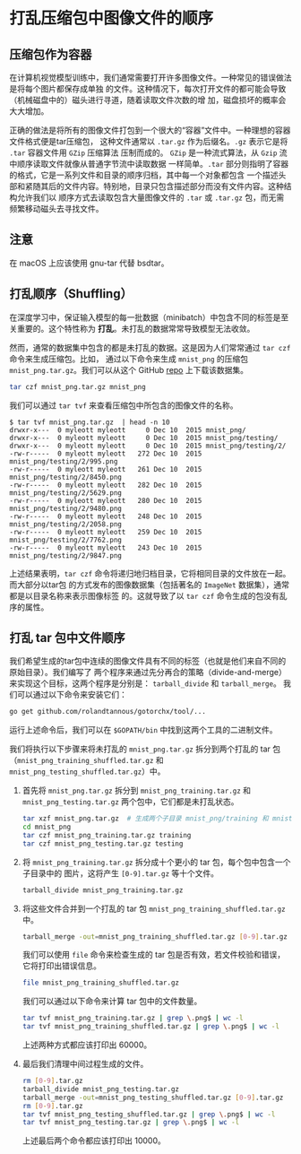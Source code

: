 # 打乱压缩包中图像文件的顺序

## 压缩包作为容器

在计算机视觉模型训练中，我们通常需要打开许多图像文件。一种常见的错误做法是将每个图片都保存成单独
的文件。这种情况下，每次打开文件的都可能会导致（机械磁盘中的）磁头进行寻道，随着读取文件次数的增
加，磁盘损坏的概率会大大增加。

正确的做法是将所有的图像文件打包到一个很大的“容器”文件中。一种理想的容器文件格式便是tar压缩包，
这种文件通常以 `.tar.gz` 作为后缀名。`.gz` 表示它是将 `.tar` 容器文件用 `GZip` 压缩算法
压制而成的。 `GZip` 是一种流式算法，从 `Gzip` 流中顺序读取文件就像从普通字节流中读取数据
一样简单。`.tar` 部分则指明了容器的格式，它是一系列文件和目录的顺序归档，其中每一个对象都包含
一个描述头部和紧随其后的文件内容。特别地，目录只包含描述部分而没有文件内容。这种结构允许我们以
顺序方式去读取包含大量图像文件的 `.tar` 或 `.tar.gz` 包，而无需频繁移动磁头去寻找文件。

## 注意

在 macOS 上应该使用 gnu-tar 代替 bsdtar。

## 打乱顺序（Shuffling）

在深度学习中，保证输入模型的每一批数据（minibatch）中包含不同的标签是至关重要的。这个特性称为
**打乱**。未打乱的数据常常导致模型无法收敛。

然而，通常的数据集中包含的都是未打乱的数据。这是因为人们常常通过 `tar czf` 命令来生成压缩包。比如，
通过以下命令来生成 `mnist_png` 的压缩包  `mnist_png.tar.gz`。我们可以从这个 GitHub
[repo](https://github.com/myleott/mnist_png) 上下载该数据集。

```bash
tar czf mnist_png.tar.gz mnist_png
```

我们可以通过  `tar tvf` 来查看压缩包中所包含的图像文件的名称。

```text
$ tar tvf mnist_png.tar.gz  | head -n 10
drwxr-x---  0 myleott myleott     0 Dec 10  2015 mnist_png/
drwxr-x---  0 myleott myleott     0 Dec 10  2015 mnist_png/testing/
drwxr-x---  0 myleott myleott     0 Dec 10  2015 mnist_png/testing/2/
-rw-r-----  0 myleott myleott   272 Dec 10  2015 mnist_png/testing/2/995.png
-rw-r-----  0 myleott myleott   261 Dec 10  2015 mnist_png/testing/2/8450.png
-rw-r-----  0 myleott myleott   282 Dec 10  2015 mnist_png/testing/2/5629.png
-rw-r-----  0 myleott myleott   280 Dec 10  2015 mnist_png/testing/2/9480.png
-rw-r-----  0 myleott myleott   248 Dec 10  2015 mnist_png/testing/2/2058.png
-rw-r-----  0 myleott myleott   259 Dec 10  2015 mnist_png/testing/2/7762.png
-rw-r-----  0 myleott myleott   243 Dec 10  2015 mnist_png/testing/2/9847.png
```

上述结果表明，`tar czf` 命令将递归地归档目录，它将相同目录的文件放在一起。而大部分以tar包
的方式发布的图像数据集（包括著名的 `ImageNet` 数据集），通常都是以目录名称来表示图像标签
的。这就导致了以 `tar czf` 命令生成的包没有乱序的属性。

## 打乱 tar 包中文件顺序

我们希望生成的tar包中连续的图像文件具有不同的标签（也就是他们来自不同的原始目录）。我们编写了
两个程序来通过先分再合的策略（divide-and-merge）来实现这个目标，这两个程序是分别是：
`tarball_divide` 和 `tarball_merge`。 我们可以通过以下命令来安装它们：

```bash
go get github.com/rolandtannous/gotorchx/tool/...
```

运行上述命令后，我们可以在 `$GOPATH/bin` 中找到这两个工具的二进制文件。

我们将执行以下步骤来将未打乱的  `mnist_png.tar.gz` 拆分到两个打乱的 tar 包
（`mnist_png_training_shuffled.tar.gz` 和 `mnist_png_testing_shuffled.tar.gz`）中。

1. 首先将 `mnist_png.tar.gz` 拆分到 `mnist_png_training.tar.gz` 和
   `mnist_png_testing.tar.gz` 两个包中，它们都是未打乱状态。

   ```bash
   tar xzf mnist_png.tar.gz  # 生成两个子目录 mnist_png/training 和 mnist_png/testing
   cd mnist_png
   tar czf mnist_png_training.tar.gz training
   tar czf mnist_png_testing.tar.gz testing
   ```

1. 将 `mnist_png_training.tar.gz` 拆分成十个更小的 tar 包，每个包中包含一个子目录中的
   图片，这将产生 `[0-9].tar.gz` 等十个文件。

   ```bash
   tarball_divide mnist_png_training.tar.gz
   ```

1. 将这些文件合并到一个打乱的 tar 包 `mnist_png_training_shuffled.tar.gz` 中。

   ```bash
   tarball_merge -out=mnist_png_training_shuffled.tar.gz [0-9].tar.gz
   ```

   我们可以使用 `file` 命令来检查生成的 tar 包是否有效，若文件校验和错误，它将打印出错误信息。

   ```bash
   file mnist_png_training_shuffled.tar.gz
   ```

   我们可以通过以下命令来计算 tar 包中的文件数量。

   ```bash
   tar tvf mnist_png_training.tar.gz | grep \.png$ | wc -l
   tar tvf mnist_png_training_shuffled.tar.gz | grep \.png$ | wc -l
   ```

   上述两种方式都应该打印出 60000。

1. 最后我们清理中间过程生成的文件。

   ```bash
   rm [0-9].tar.gz
   tarball_divide mnist_png_testing.tar.gz
   tarball_merge -out=mnist_png_testing_shuffled.tar.gz [0-9].tar.gz
   rm [0-9].tar.gz
   tar tvf mnist_png_testing_shuffled.tar.gz | grep \.png$ | wc -l
   tar tvf mnist_png_testing.tar.gz | grep \.png$ | wc -l
   ```

   上述最后两个命令都应该打印出 10000。
